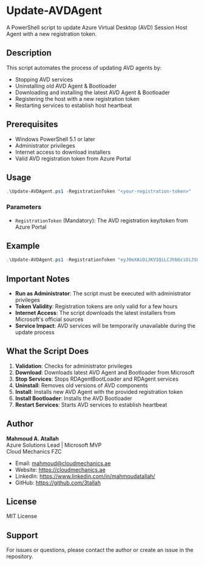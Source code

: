 # Update-AVDAgent

A PowerShell script to update Azure Virtual Desktop (AVD) Session Host Agent with a new registration token.

## Description

This script automates the process of updating AVD agents by:
- Stopping AVD services
- Uninstalling old AVD Agent & Bootloader
- Downloading and installing the latest AVD Agent & Bootloader
- Registering the host with a new registration token
- Restarting services to establish host heartbeat

## Prerequisites

- Windows PowerShell 5.1 or later
- Administrator privileges
- Internet access to download installers
- Valid AVD registration token from Azure Portal

## Usage

```powershell
.\Update-AVDAgent.ps1 -RegistrationToken "<your-registration-token>"
```

### Parameters

- `RegistrationToken` (Mandatory): The AVD registration key/token from Azure Portal

## Example

```powershell
.\Update-AVDAgent.ps1 -RegistrationToken "eyJ0eXAiOiJKV1QiLCJhbGciOiJSUzI1NiJ9..."
```

## Important Notes

- **Run as Administrator**: The script must be executed with administrator privileges
- **Token Validity**: Registration tokens are only valid for a few hours
- **Internet Access**: The script downloads the latest installers from Microsoft's official sources
- **Service Impact**: AVD services will be temporarily unavailable during the update process

## What the Script Does

1. **Validation**: Checks for administrator privileges
2. **Download**: Downloads latest AVD Agent and Bootloader from Microsoft
3. **Stop Services**: Stops RDAgentBootLoader and RDAgent services
4. **Uninstall**: Removes old versions of AVD components
5. **Install**: Installs new AVD Agent with the provided registration token
6. **Install Bootloader**: Installs the AVD Bootloader
7. **Restart Services**: Starts AVD services to establish heartbeat

## Author

**Mahmoud A. Atallah**  
Azure Solutions Lead | Microsoft MVP  
Cloud Mechanics FZC

- Email: mahmoud@cloudmechanics.ae
- Website: https://cloudmechanics.ae
- LinkedIn: https://www.linkedin.com/in/mahmoudatallah/
- GitHub: https://github.com/3tallah

## License

MIT License

## Support

For issues or questions, please contact the author or create an issue in the repository.
